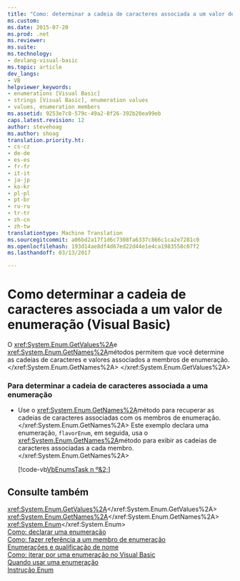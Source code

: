 ```yaml
---
title: "Como: determinar a cadeia de caracteres associada a um valor de enumeração (Visual Basic) | Documentos do Microsoft"
ms.custom: 
ms.date: 2015-07-20
ms.prod: .net
ms.reviewer: 
ms.suite: 
ms.technology:
- devlang-visual-basic
ms.topic: article
dev_langs:
- VB
helpviewer_keywords:
- enumerations [Visual Basic]
- strings [Visual Basic], enumeration values
- values, enumeration members
ms.assetid: 9253e7c8-579c-49a2-8f26-392b20ea99eb
caps.latest.revision: 12
author: stevehoag
ms.author: shoag
translation.priority.ht:
- cs-cz
- de-de
- es-es
- fr-fr
- it-it
- ja-jp
- ko-kr
- pl-pl
- pt-br
- ru-ru
- tr-tr
- zh-cn
- zh-tw
translationtype: Machine Translation
ms.sourcegitcommit: a06bd2a17f1d6c7308fa6337c866c1ca2e7281c0
ms.openlocfilehash: 193d14ae8df4d67ed22d44e1e4ca1983558c07f2
ms.lasthandoff: 03/13/2017

---
```

# <a name="how-to-determine-the-string-associated-with-an-enumeration-value-visual-basic"></a>Como determinar a cadeia de caracteres associada a um valor de enumeração (Visual Basic)
O <xref:System.Enum.GetValues%2A>e <xref:System.Enum.GetNames%2A>métodos permitem que você determine as cadeias de caracteres e valores associados a membros de enumeração.</xref:System.Enum.GetNames%2A> </xref:System.Enum.GetValues%2A>  
  
### <a name="to-determine-the-string-associated-with-an-enumeration"></a>Para determinar a cadeia de caracteres associada a uma enumeração  
  
-   Use o <xref:System.Enum.GetNames%2A>método para recuperar as cadeias de caracteres associadas com os membros de enumeração.</xref:System.Enum.GetNames%2A> Este exemplo declara uma enumeração, `flavorEnum`, em seguida, usa o <xref:System.Enum.GetNames%2A>método para exibir as cadeias de caracteres associadas a cada membro.</xref:System.Enum.GetNames%2A>  
  
     [!code-vb[VbEnumsTask n º&2;](../../../../visual-basic/language-reference/statements/codesnippet/VisualBasic/how-to-determine-the-string-associated-with-an-enumeration-value_1.vb)]  
  
## <a name="see-also"></a>Consulte também  
 <xref:System.Enum.GetValues%2A></xref:System.Enum.GetValues%2A>   
 <xref:System.Enum.GetNames%2A></xref:System.Enum.GetNames%2A>   
 <xref:System.Enum></xref:System.Enum>   
 [Como: declarar uma enumeração](../../../../visual-basic/programming-guide/language-features/constants-enums/how-to-declare-enumerations.md)   
 [Como: fazer referência a um membro de enumeração](../../../../visual-basic/programming-guide/language-features/constants-enums/how-to-refer-to-an-enumeration-member.md)   
 [Enumerações e qualificação de nome](../../../../visual-basic/programming-guide/language-features/constants-enums/enumerations-and-name-qualification.md)   
 [Como: iterar por uma enumeração no Visual Basic](../../../../visual-basic/programming-guide/language-features/constants-enums/how-to-iterate-through-an-enumeration.md)   
 [Quando usar uma enumeração](../../../../visual-basic/programming-guide/language-features/constants-enums/when-to-use-an-enumeration.md)   
 [Instrução Enum](../../../../visual-basic/language-reference/statements/enum-statement.md)
